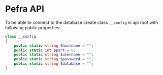 # Pefra API

To be able to connect to the database create class `__config`
in api root with following public properties:

```php
class __config
{
    public static string $hostname = "";
    public static int $port = 0;
    public static string $username = "";
    public static string $password = "";
    public static string $database = "";
}
```

